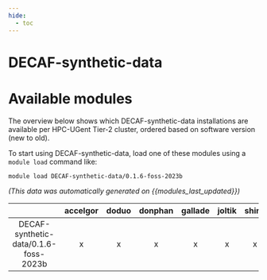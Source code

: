 ```yaml
---
hide:
  - toc
---
```


DECAF-synthetic-data
====================

# Available modules


The overview below shows which DECAF-synthetic-data installations are available per HPC-UGent Tier-2 cluster, ordered based on software version (new to old).

To start using DECAF-synthetic-data, load one of these modules using a `module load` command like:

```shell
module load DECAF-synthetic-data/0.1.6-foss-2023b
```

*(This data was automatically generated on {{modules_last_updated}})*  

| |accelgor|doduo|donphan|gallade|joltik|shinx|
| :---: | :---: | :---: | :---: | :---: | :---: | :---: |
|DECAF-synthetic-data/0.1.6-foss-2023b|x|x|x|x|x|x|
